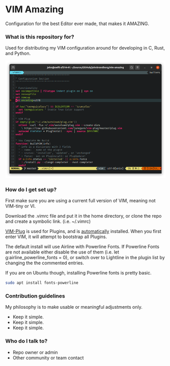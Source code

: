 # VIM Amazing

Configuration for the best Editor ever made, that makes it AMAZING.

### What is this repository for?

Used for distributing my VIM configuration around for developing in C, Rust, and Python.

![Terminal](/images/terminal.png)

### How do I get set up?

First make sure you are using a current full version of VIM, meaning not VIM-tiny or VI.

Download the .vimrc file and put it in the home directory, or clone the repo and create
a symbolic link.  (i.e. ~/.vimrc)

[VIM-Plug](https://github.com/junegunn/vim-plug) is used for Plugins, and is
[automatically](https://github.com/junegunn/vim-plug/wiki/tips#automatic-installation) installed.
When you first enter VIM, it will attempt to bootstrap all Plugins.

The default install will use Airline with Powerline Fonts.  If Powerline Fonts are not available
either disable the use of them (i.e. let g:airline_powerline_fonts = 0), or switch over to Lightline
in the plugin list by changing the the commented entries.  

If you are on Ubuntu though, installing Powerline fonts is pretty basic.

```bash
sudo apt install fonts-powerline
```

### Contribution guidelines

My philosophy is to make usable or meaningful adjustments only.

* Keep it simple.
* Keep it simple.
* Keep it simple.

### Who do I talk to?

* Repo owner or admin
* Other community or team contact
